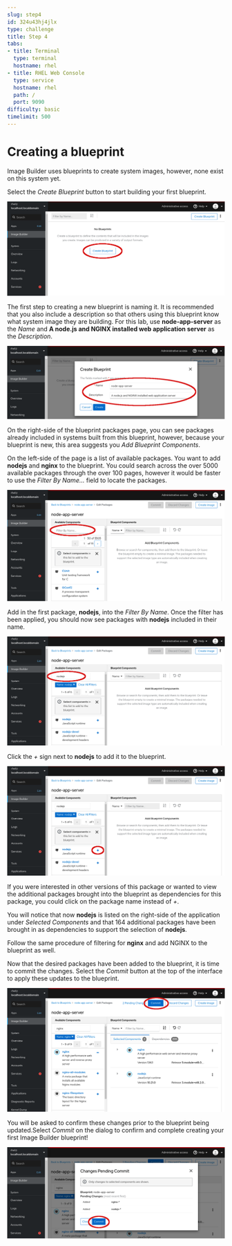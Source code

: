 ```yaml
---
slug: step4
id: 324u43hj4jlx
type: challenge
title: Step 4
tabs:
- title: Terminal
  type: terminal
  hostname: rhel
- title: RHEL Web Console
  type: service
  hostname: rhel
  path: /
  port: 9090
difficulty: basic
timelimit: 500
---
```

# Creating a blueprint

Image Builder uses blueprints to create system images, however, none exist
on this system  yet.

Select the *Create Blueprint* button to start building your first blueprint.

![Select Create Blueprint](../assets/Create-Blueprint.png)

The first step to creating a new blueprint is naming it.  It is recommended
that you also include a description so that others using this blueprint know
what system image they are building.  For this lab, use __node-app-server__
as the *Name* and __A node.js and NGINX installed web application server__ as
the *Description*.

![Name Your Blueprint](../assets/Create-blueprint-dialog.png)

On the right-side of the blueprint packages page, you can see packages already
included in systems built from this blueprint, however, because your blueprint
is new, this area suggests you *Add Blueprint Components*.

On the left-side of the page is a list of available packages.  You want to
add __nodejs__ and __nginx__ to the blueprint.  You could search across the
over 5000 available packages through the over 100 pages, however it would be
faster to use the *Filter By Name...* field to locate the packages.

![Filter Available Components](../assets/Filter-Components.png)

Add in the first package, __nodejs__, into the *Filter By Name*. Once the
filter has been applied, you should now see packages with __nodejs__
included in their name.

![nodejs Filter Applied](../assets/nodejs-filter-applied.png)


Click the *+* sign next to __nodejs__ to add it to the blueprint.

![Add Component](../assets/Add-Component.png)

If you were interested in other versions of this package or wanted to view the
additional packages brought into the blueprint as dependencies for this package,
you could click on the package name instead of *+*.

You will notice that now __nodejs__ is listed on the right-side of the
application under *Selected Components* and that 164 additional packages
have been brought in as dependencies to support the selection of __nodejs__.

Follow the same procedure of filtering for __nginx__ and add NGINX to the
blueprint as well.

Now that the desired packages have been added to the blueprint, it is time
to commit the changes.  Select the *Commit* button at the top of the interface
to apply these updates to the blueprint.

![Commit Changes](../assets/Commit-Changes.png)

You will be asked to confirm these changes prior to the blueprint being updated.Select *Commit* on the dialog to confirm and complete creating your first
Image Builder blueprint!

![Confirm Changes](../assets/Commit-Confirm.png)
